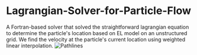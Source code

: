 # Lagrangian-Solver-for-Particle-Flow
A Fortran-based solver that solved the straightforward lagrangian equation to determine the particle's location based on EL model on an unstructured grid.
We find the velocity at the particle's current location using weighted linear interpolation.
![Pathlines](https://github.com/user-attachments/assets/0646e27b-c5ed-4dd0-98d5-8cdb63a21482)

